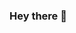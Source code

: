 ### Hey there  👋

<!--
**Heatdh/Heatdh** is a ✨ _special_ ✨ repository because its `README.md` (this file) appears on your GitHub profile.

- 🔭 I’m currently working 
- 🌱 I’m currently learning LLVM, Latex and trying mastering Django
- 👯 I’m looking to collaborate on Machine Learning project and data analysis
- 💬 Ask me about: mpl, unit test, Gui dev, Qt5 and Python related topics  
- 📫 How to reach me: Linkedin or contact for access to private projects 
                       (Dashboards / Model tuning / Chess Multiplayer game / Midi Signal conversion for Musical Robots)
                       Ps: Only those that i worked on independantly or public.
- 👓: Working as : Working Student/ Software developer at Infineon Technologies
- ⚡ Fun fact: My Mic is finally fixed :D 

